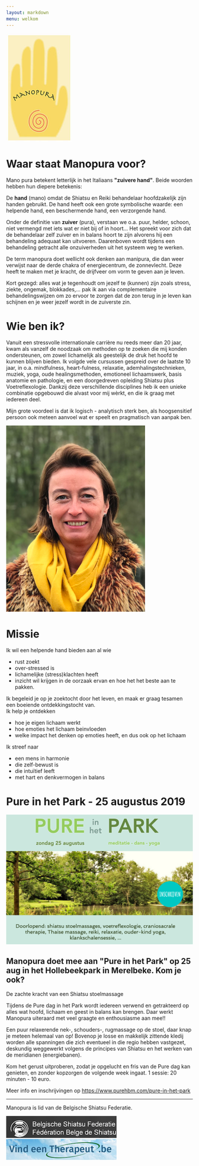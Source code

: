 ```yaml
---
layout: markdown
menu: welkom
---
```

![logo](images/logo.jpg)


# Waar staat Manopura voor?

Mano pura betekent letterlijk in het Italiaans **"zuivere hand"**. Beide woorden hebben hun diepere betekenis:
 
De **hand** (mano) omdat de Shiatsu en Reiki behandelaar hoofdzakelijk zijn handen gebruikt. De hand heeft ook een grote symbolische waarde: een helpende hand, een beschermende hand, een verzorgende hand.
 
Onder de definitie van **zuiver** (pura), verstaan we o.a. puur, helder, schoon, niet vermengd met iets wat er niet bij of in hoort... Het spreekt voor zich dat de behandelaar zelf zuiver en in balans hoort te zijn alvorens hij een behandeling adequaat kan uitvoeren. Daarenboven wordt tijdens een behandeling getracht alle onzuiverheden uit het systeem weg te werken.

De term manopura doet wellicht ook denken aan manipura, die dan weer verwijst naar de derde chakra of energiecentrum, de zonnevlecht. Deze heeft te maken met je kracht, de drijfveer om vorm te geven aan je leven.

Kort gezegd: alles wat je tegenhoudt om jezelf te (kunnen) zijn zoals stress, ziekte, ongemak, blokkades,... pak ik aan via complementaire behandelingswijzen om zo ervoor te zorgen dat de zon terug in je leven kan schijnen en je weer jezelf wordt in de zuiverste zin.  

# Wie ben ik?

Vanuit een stressvolle internationale carrière nu reeds meer dan 20 jaar, kwam als vanzelf de noodzaak om methoden op te zoeken die mij konden ondersteunen, om zowel lichamelijk als geestelijk de druk het hoofd te kunnen blijven bieden.
Ik volgde vele cursussen gespreid over de laatste 10 jaar, in o.a. mindfulness, heart-fulness, relaxatie, ademhalingstechnieken, muziek, yoga, oude healingsmethoden, emotioneel lichaamswerk, basis anatomie en pathologie, en een doorgedreven opleiding Shiatsu plus Voetreflexologie. Dankzij deze verschillende disciplines heb ik een unieke combinatie opgebouwd die alvast voor mij wèrkt, en die ik graag met iedereen deel.

Mijn grote voordeel is dat ik logisch - analytisch sterk ben, als hoogsensitief persoon ook meteen aanvoel wat er speelt en pragmatisch van aanpak ben.  

![fotofrontwebsitemanopura](images/fotofrontwebsitemanopura.png)

# Missie  

Ik wil een helpende hand bieden aan al wie   
+ rust zoekt
+ over-stressed is
+ lichamelijke (stress)klachten heeft
+ inzicht wil krijgen in de oorzaak ervan en hoe het het beste aan te pakken.  


Ik begeleid je op je zoektocht door het leven, en maak er graag tesamen een boeiende ontdekkingstocht van.   
Ik help je ontdekken  
+ hoe je eigen lichaam werkt
+ hoe emoties het lichaam beinvloeden
+ welke impact het denken op emoties heeft, en dus ook op het lichaam

Ik streef naar  
+ een mens in harmonie
+ die zelf-bewust is
+ die intuïtief leeft 
+ met hart en denkvermogen in balans
  
# Pure in het Park - 25 augustus 2019

![purepark](images/purepark.png)


Manopura doet mee aan "Pure in het Park" op 25 aug in het Hollebeekpark in Merelbeke. Kom je ook?
---
De zachte kracht van een Shiatsu stoelmassage


Tijdens de Pure dag in het Park wordt iedereen verwend en getrakteerd op alles wat hoofd, lichaam en geest in balans kan brengen. Daar werkt Manopura uiteraard met veel graagte en enthousiasme aan mee!!



Een puur relaxerende nek-, schouders-, rugmassage op de stoel, daar knap je meteen helemaal van op! Bovenop je losse en makkelijk zittende kledij worden alle spanningen die zich eventueel in die regio hebben vastgezet, deskundig weggewerkt volgens de principes van Shiatsu en het werken van de meridianen (energiebanen).


Kom het gerust uitproberen, zodat je opgelucht en fris van de Pure dag kan genieten, en zonder kopzorgen de volgende week ingaat.
1 sessie: 20 minuten - 10 euro.


Meer info en inschrijvingen op https://www.purehbm.com/pure-in-het-park


---  
  
Manopura is lid van de Belgische Shiatsu Federatie.


[![belgische shiatsu federatie](images/bsf.png)](http://www.shiatsu.be)
[![vindeentherapeut](images/vindeentherapeut.png)](https://www.vindeentherapeut.be/therapeut/marian-d-wetteren.html)

